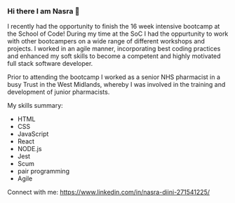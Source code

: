 ### Hi there I am Nasra 👋


I recently had the opportunity to finish the 16 week intensive bootcamp at the School of Code! During my time at the SoC I had the oppurtunity to work with other bootcampers on a wide range of different workshops and projects. 
I worked in an agile manner, incorporating best coding practices and enhanced my soft skills to become a competent and highly motivated full stack software developer. 

Prior to attending the bootcamp I worked as a senior NHS pharmacist in a busy Trust in the West Midlands, whereby I was involved in the training and development of junior pharmacists. 


My skills summary:

- HTML 
- CSS
- JavaScript
- React
- NODE.js
- Jest
- Scum 
- pair programming 
- Agile 



Connect with me: https://www.linkedin.com/in/nasra-diini-271541225/
